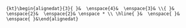 `{kt}\begin{alignedat}{3}{ }&  \enspace{4}&  \enspace{3}& \\{ }&  \enspace{2}&  \enspace{2}& \enspace * \\ \hline{ }&  \enspace{ }&  \enspace{ }&\end{alignedat}`